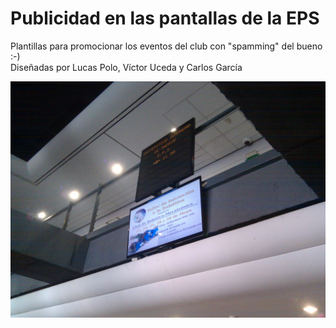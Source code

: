# Publicidad en las pantallas de la EPS


Plantillas para promocionar los eventos del club con "spamming" del bueno :-)  
Diseñadas por Lucas Polo, Víctor Uceda y Carlos García  

![](2012-05-24.jpg)  


